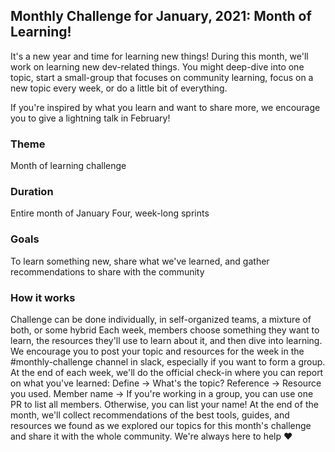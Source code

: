 ## Monthly Challenge for January, 2021: Month of Learning!

It's a new year and time for learning new things! During this month, we'll work on learning new dev-related things. You might deep-dive into one topic, start a small-group that focuses on community learning, focus on a new topic every week, or do a little bit of everything.

If you're inspired by what you learn and want to share more, we encourage you to give a lightning talk in February!

### Theme
Month of learning challenge

### Duration
Entire month of January
Four, week-long sprints
### Goals
To learn something new, share what we've learned, and gather recommendations to share with the community

### How it works
Challenge can be done individually, in self-organized teams, a mixture of both, or some hybrid
Each week, members choose something they want to learn, the resources they'll use to learn about it, and then dive into learning.
We encourage you to post your topic and resources for the week in the #monthly-challenge channel in slack, especially if you want to form a group.
At the end of each week, we'll do the official check-in where you can report on what you've learned:
Define -> What's the topic?
Reference -> Resource you used.
Member name -> If you're working in a group, you can use one PR to list all members. Otherwise, you can list your name!
At the end of the month, we'll collect recommendations of the best tools, guides, and resources we found as we explored our topics for this month's challenge and share it with the whole community.
We're always here to help ❤️
